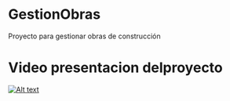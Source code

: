 # GestionObras
Proyecto para gestionar obras de construcción

# Video presentacion delproyecto 
[![Alt text](https://img.youtube.com/vi/cggJWBQvtIM/0.jpg)](https://www.youtube.com/watch?v=cggJWBQvtIM)
